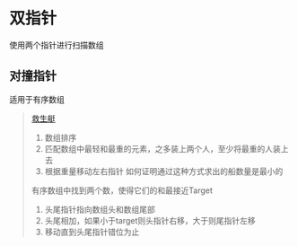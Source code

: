 # 双指针
使用两个指针进行扫描数组
## 对撞指针
适用于有序数组
> [救生艇](https://leetcode.cn/problems/boats-to-save-people/) 
> 1. 数组排序
> 2. 匹配数组中最轻和最重的元素，之多装上两个人，至少将最重的人装上去
> 3. 根据重量移动左右指针
> 如何证明通过这种方式求出的船数量是最小的
>
> 有序数组中找到两个数，使得它们的和最接近Target
> 1. 头尾指针指向数组头和数组尾部
> 2. 头尾相加，如果小于target则头指针右移，大于则尾指针左移
> 3. 移动直到头尾指针错位为止